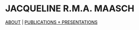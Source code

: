 # JACQUELINE  R.M.A.  MAASCH

<div class="topnav">
  <a href="about.html" style="color: rgb(0,0,0)"><font color="000000">ABOUT</font></a>      |     
  <a href="pubs.html" style="color: rgb(0,0,0)"><font color="000000">PUBLICATIONS + PRESENTATIONS</font></a> 
</div>
